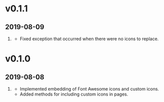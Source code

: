 # v0.1.1
## 2019-08-09

1. [](#bugfix)
    * Fixed exception that occurred when there were no icons to replace.
    
# v0.1.0
## 2019-08-08

1. [](#new)
    * Implemented embedding of Font Awesome icons and custom icons.
    * Added methods for including custom icons in pages.
